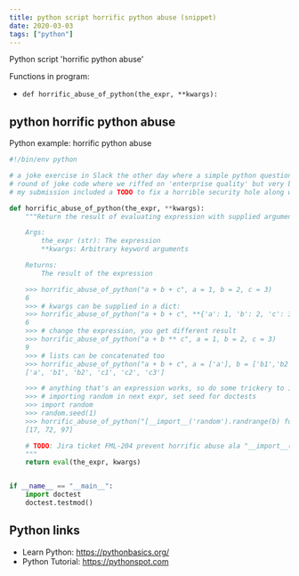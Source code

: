 ```yaml
---
title: python script horrific python abuse (snippet)
date: 2020-03-03
tags: ["python"]
---
```

Python script 'horrific python abuse'

Functions in program: 
* `def horrific_abuse_of_python(the_expr, **kwargs):`

## python horrific python abuse

Python example: horrific python abuse

```python
#!/bin/env python

# a joke exercise in Slack the other day where a simple python question became a 
# round of joke code where we riffed on 'enterprise quality' but very bad code.
# my submission included a TODO to fix a horrible security hole along with a fake Jira ticket #

def horrific_abuse_of_python(the_expr, **kwargs):
    """Return the result of evaluating expression with supplied arguments.

    Args:
        the_expr (str): The expression
        **kwargs: Arbitrary keyword arguments

    Returns:
        The result of the expression

    >>> horrific_abuse_of_python("a + b + c", a = 1, b = 2, c = 3)
    6
    >>> # kwargs can be supplied in a dict:
    >>> horrific_abuse_of_python("a + b + c", **{'a': 1, 'b': 2, 'c': 3})
    6
    >>> # change the expression, you get different result
    >>> horrific_abuse_of_python("a + b ** c", a = 1, b = 2, c = 3)
    9
    >>> # lists can be concatenated too
    >>> horrific_abuse_of_python("a + b + c", a = ['a'], b = ['b1','b2'], c = ['c1', 'c2', 'c3'])
    ['a', 'b1', 'b2', 'c1', 'c2', 'c3']

    >>> # anything that's an expression works, so do some trickery to import
    >>> # importing random in next expr, set seed for doctests
    >>> import random
    >>> random.seed(1)
    >>> horrific_abuse_of_python("[__import__('random').randrange(b) for i in range(a)]", **{'a': 3, 'b': 100})
    [17, 72, 97]

    # TODO: Jira ticket FML-204 prevent horrific abuse ala "__import__('os').system('RM -RF /I_HOPE_THIS_DIRECTORY_DOESNT_EXIST')"
    """
    return eval(the_expr, kwargs)


if __name__ == "__main__":
    import doctest
    doctest.testmod()

```

## Python links

- Learn Python: https://pythonbasics.org/
- Python Tutorial: https://pythonspot.com
